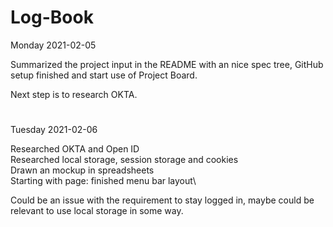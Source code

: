 # Log-Book

Monday 2021-02-05

Summarized the project input in the README with an nice spec tree, GitHub setup finished and start use of Project Board.

Next step is to research OKTA.
#
Tuesday 2021-02-06

Researched OKTA and Open ID\
Researched local storage, session storage and cookies\
Drawn an mockup in spreadsheets\
Starting with page: finished menu bar layout\

Could be an issue with the requirement to stay logged in, maybe could be relevant to use local storage in some way.
#
